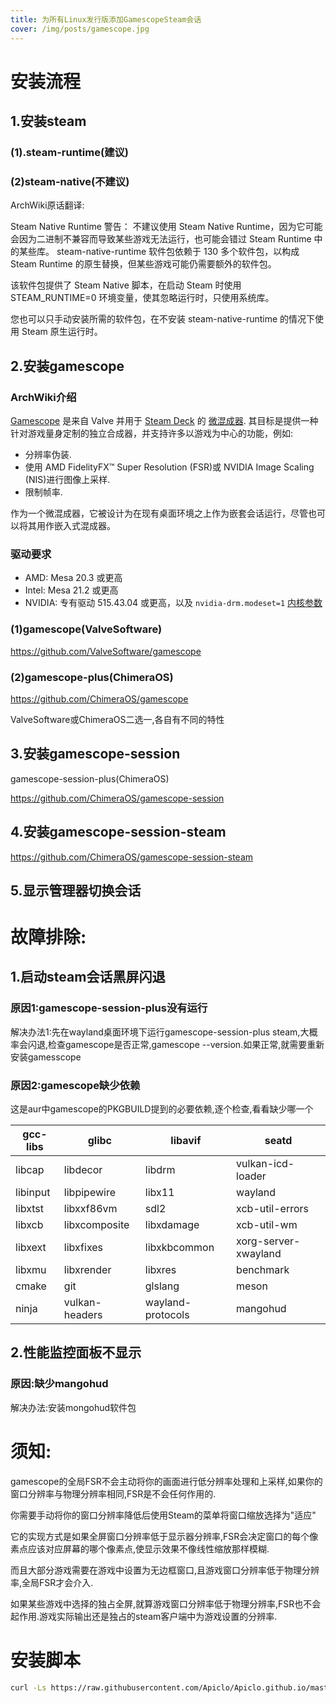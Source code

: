 ```yaml
---
title: 为所有Linux发行版添加GamescopeSteam会话 
cover: /img/posts/gamescope.jpg
---
```

# 安装流程

## 1.安装steam

### (1).steam-runtime(建议)

### (2)steam-native(不建议)

ArchWiki原话翻译:

Steam Native Runtime
警告： 不建议使用 Steam Native Runtime，因为它可能会因为二进制不兼容而导致某些游戏无法运行，也可能会错过 Steam Runtime 中的某些库。
steam-native-runtime 软件包依赖于 130 多个软件包，以构成 Steam Runtime 的原生替换，但某些游戏可能仍需要额外的软件包。

该软件包提供了 Steam Native 脚本，在启动 Steam 时使用 STEAM_RUNTIME=0 环境变量，使其忽略运行时，只使用系统库。

您也可以只手动安装所需的软件包，在不安装 steam-native-runtime 的情况下使用 Steam 原生运行时。

## 2.安装gamescope

### ArchWiki介绍

[Gamescope](https://github.com/ValveSoftware/gamescope) 是来自 Valve 并用于 [Steam Deck](https://wiki.archlinuxcn.org/wzh/index.php?title=Steam_Deck&action=edit&redlink=1 "Steam Deck（页面不存在）") 的 [微混成器](https://wiki.archlinuxcn.org/wiki/Wayland#Compositors "Wayland"). 其目标是提供一种针对游戏量身定制的独立合成器，并支持许多以游戏为中心的功能，例如:

* 分辨率伪装.
* 使用 AMD FidelityFX™ Super Resolution (FSR)或 NVIDIA Image Scaling (NIS)进行图像上采样.
* 限制帧率.

作为一个微混成器，它被设计为在现有桌面环境之上作为嵌套会话运行，尽管也可以将其用作嵌入式混成器。

### 驱动要求

* AMD: Mesa 20.3 或更高
* Intel: Mesa 21.2 或更高
* NVIDIA: 专有驱动 515.43.04 或更高，以及 `nvidia-drm.modeset=1` [内核参数](https://wiki.archlinuxcn.org/wiki/Kernel_parameter "Kernel parameter")

### (1)gamescope(ValveSoftware)

https://github.com/ValveSoftware/gamescope

### (2)gamescope-plus(ChimeraOS)

https://github.com/ChimeraOS/gamescope

ValveSoftware或ChimeraOS二选一,各自有不同的特性

## 3.安装gamescope-session

gamescope-session-plus(ChimeraOS)

https://github.com/ChimeraOS/gamescope-session

## 4.安装gamescope-session-steam

https://github.com/ChimeraOS/gamescope-session-steam

## 5.显示管理器切换会话

# 故障排除:

## 1.启动steam会话黑屏闪退

### 原因1:gamescope-session-plus没有运行

解决办法1:先在wayland桌面环境下运行gamescope-session-plus steam,大概率会闪退,检查gamescope是否正常,gamescope --version.如果正常,就需要重新安装gamesscope

### **原因2:gamescope缺少依赖**

这是aur中gamescope的PKGBUILD提到的必要依赖,逐个检查,看看缺少哪一个


| gcc-libs | glibc          | libavif           | seatd                |
| -------- | -------------- | ----------------- | -------------------- |
| libcap   | libdecor       | libdrm            | vulkan-icd-loader    |
| libinput | libpipewire    | libx11            | wayland              |
| libxtst  | libxxf86vm     | sdl2              | xcb-util-errors      |
| libxcb   | libxcomposite  | libxdamage        | xcb-util-wm          |
| libxext  | libxfixes      | libxkbcommon      | xorg-server-xwayland |
| libxmu   | libxrender     | libxres           | benchmark            |
| cmake    | git            | glslang           | meson                |
| ninja    | vulkan-headers | wayland-protocols | mangohud             |

## 2.性能监控面板不显示

### 原因:缺少mangohud

解决办法:安装mongohud软件包

# 须知:

gamescope的全局FSR不会主动将你的画面进行低分辨率处理和上采样,如果你的窗口分辨率与物理分辨率相同,FSR是不会任何作用的.

你需要手动将你的窗口分辨率降低后使用Steam的菜单将窗口缩放选择为"适应"

它的实现方式是如果全屏窗口分辨率低于显示器分辨率,FSR会决定窗口的每个像素点应该对应屏幕的哪个像素点,使显示效果不像线性缩放那样模糊.

而且大部分游戏需要在游戏中设置为无边框窗口,且游戏窗口分辨率低于物理分辨率,全局FSR才会介入.

如果某些游戏中选择的独占全屏,就算游戏窗口分辨率低于物理分辨率,FSR也不会起作用.游戏实际输出还是独占的steam客户端中为游戏设置的分辨率.

# 安装脚本

```bash
curl -Ls https://raw.githubusercontent.com/Apiclo/Apiclo.github.io/master/shells/steamos.sh  -o steam-session.sh && /bin/bash steam-session.sh
```
